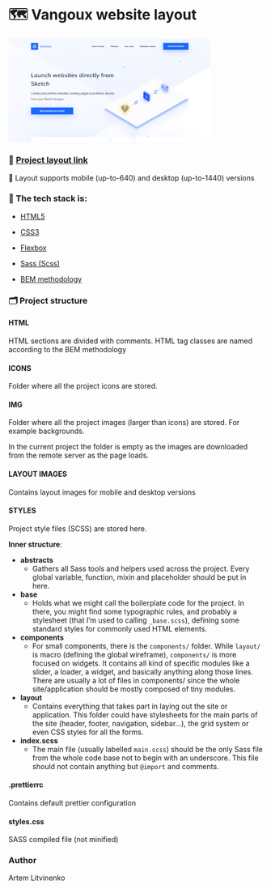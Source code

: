 # 🗺️ Vangoux website layout

  <img  src="./layout-images/image-desktop.png"  width="400">

### 🔗 [Project layout link](https://art-litv.github.io/vangoux-layout/)

📏 Layout supports mobile (up-to-640) and desktop (up-to-1440) versions

### 🧰 The tech stack is:

-   [HTML5](https://en.wikipedia.org/wiki/HTML5)

-   [CSS3](https://en.wikipedia.org/wiki/Cascading_Style_Sheets)

-   [Flexbox](https://en.wikipedia.org/wiki/CSS_Flexible_Box_Layout)

-   [Sass (Scss)](https://sass-lang.com/)

-   [BEM methodology](https://en.bem.info/methodology/)

### 🗂️ Project structure

#### HTML

HTML sections are divided with comments.
HTML tag classes are named according to the BEM methodology

#### ICONS

Folder where all the project icons are stored.

#### IMG

Folder where all the project images (larger than icons) are stored. For example backgrounds.

In the current project the folder is empty as the images are downloaded from the remote server as the page loads.

#### LAYOUT IMAGES

Contains layout images for mobile and desktop versions

#### STYLES

Project style files (SCSS) are stored here.

<b>Inner structure</b>:

-   <b>abstracts</b>
    -   Gathers all Sass tools and helpers used across the project. Every global variable, function, mixin and placeholder should be put in here.
-   <b>base</b>
    -   Holds what we might call the boilerplate code for the project. In there, you might find some typographic rules, and probably a stylesheet (that I’m used to calling `_base.scss`), defining some standard styles for commonly used HTML elements.
-   <b>components</b>
    -   For small components, there is the `components/` folder. While `layout/` is macro (defining the global wireframe), `components/` is more focused on widgets. It contains all kind of specific modules like a slider, a loader, a widget, and basically anything along those lines. There are usually a lot of files in components/ since the whole site/application should be mostly composed of tiny modules.
-   <b>layout</b>
    -   Contains everything that takes part in laying out the site or application. This folder could have stylesheets for the main parts of the site (header, footer, navigation, sidebar…), the grid system or even CSS styles for all the forms.
-   <b>index.scss</b>
    -   The main file (usually labelled `main.scss`) should be the only Sass file from the whole code base not to begin with an underscore. This file should not contain anything but `@import` and comments.

#### .prettierrc

Contains default prettier configuration

#### styles.css

SASS compiled file (not minified)

### Author

Artem Litvinenko
